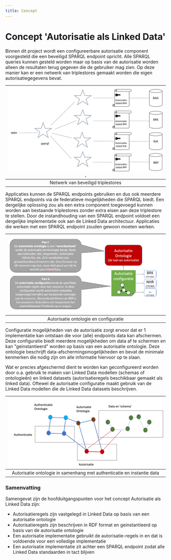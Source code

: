 ```yaml
---
title: Concept
---
```

# Concept 'Autorisatie als Linked Data'

Binnen dit project wordt een configureerbare autorisatie component voorgesteld die een beveiligd
SPARQL endpoint opricht. Alle SPARQL queries kunnen gesteld worden maar op basis van de autorisatie
worden alleen de resultaten terug gegeven die de gebruiker mag zien. Op deze manier kan er een
netwerk van triplestores gemaakt worden die eigen autorisatiegegevens bevat.

|  ![concept](images/concept1.png).  |
| :--------------------------------: |
| Netwerk van beveiligd triplestores |

Applicaties kunnen de SPARQL endpoints gebruiken en dus ook meerdere SPARQL endpoints via de
federatieve mogelijkheden die SPARQL biedt. Een dergelijke oplossing zou als een extra component
toegevoegd kunnen worden aan bestaande triplestores zonder extra eisen aan deze triplestore te
stellen. Door de instandhouding van een SPARQL endpoint voldoet een dergelijke implementatie ook aan
de Linked Data architectuur. Applicaties die werken met een SPARQL endpoint zouden gewoon moeten
werken. 

|   ![concept 2](images/concept2.png)   |
| :-----------------------------------: |
| Autorisatie ontologie en configuratie |

Configuratie mogelijkheden van de autorisatie zorgt ervoor dat er 1 implementatie kan ontstaan die
voor (alle) endpoints data kan afschermen. Deze configuratie biedt meerdere mogelijkheden om data af
te schermen en kan "geinstantieerd" worden op basis van een autorisatie ontologie. Deze ontologie
beschrijft data-afschermingsmogelijkheden en bevat de minimale kenmerken die nodig zijn om alle
informatie hiervoor op te slaan. 

Wat er precies afgeschermd dient te worden kan geconfigureerd worden door o.a. gebruik te maken van
Linked Data modellen (schemas of ontologieën) en linked datasets (autorisatieregels beschikbaar
gemaakt als linked data). Oftewel de autorisatie configuratie maakt gebruik van de Linked Data
modellen die de Linked Data datasets beschrijven.

|               ![conceptLD](images/autorisatieAlsLD.png)                |
| :--------------------------------------------------------------------: |
| Autorisatie ontologie in samenhang met authenticatie en instantie data |

### Samenvatting

Samengevat zijn de hoofduitgangspunten voor het concept Autorisatie als Linked Data zijn: 

- Autorisatieregels zijn vastgelegd in Linked Data op basis van een autorisatie ontologie
- Autorisatieregels zijn beschrijven in RDF format en geinstantieerd op basis van de autorisatie
  ontologie
- Een autorisatie implementatie gebruikt de autorisatie-regels in   en dat is voldoende voor een
  volledige implementatie
- Een autorisatie implementatie zit achter een SPARQL endpoint zodat alle Linked Data standaarden in
  tact blijven
